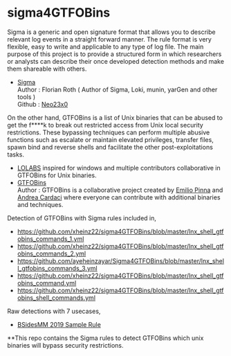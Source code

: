 # sigma4GTFOBins

Sigma is a generic and open signature format that allows you to describe relevant log events in a straight forward manner. The rule format is very flexible, easy to write and applicable to any type of log file. The main purpose of this project is to provide a structured form in which researchers or analysts can describe their once developed detection methods and make them shareable with others.
  - [Sigma](https://github.com/Neo23x0/sigma) <br/>
  Author : Florian Roth ( Author of Sigma, Loki, munin, yarGen and other tools ) <br/>
  Github : [Neo23x0](https://github.com/Neo23x0)


On the other hand, GTFOBins is a list of Unix binaries that can be abused to get the f****k to break out restricted access from Unix local security restrictions. These bypassing techniques can perform multiple abusive functions such as escalate or maintain elevated privileges, transfer files, spawn bind and reverse shells and facilitate the other post-exploitations tasks.
  - [LOLABS](https://lolbas-project.github.io/) inspired for windows and multiple contributors collaborative in GTFOBins for Unix binaries.
  - [GTFOBins](https://github.com/GTFOBins/GTFOBins.github.io) <br/>
  Author : GTFOBins is a collaborative project created by [Emilio Pinna](https://twitter.com/norbemi) and [Andrea Cardaci](https://twitter.com/cyrus_and) where everyone can contribute with additional binaries and techniques.

Detection of GTFOBins with Sigma rules included in,
  - https://github.com/xheinz22/sigma4GTFOBins/blob/master/lnx_shell_gtfobins_commands_1.yml
  - https://github.com/xheinz22/sigma4GTFOBins/blob/master/lnx_shell_gtfobins_commands_2.yml
  - https://github.com/ayeheinzayar/Sigma4GTFOBins/blob/master/lnx_shell_gtfobins_commands_3.yml
  - https://github.com/xheinz22/sigma4GTFOBins/blob/master/lnx_shell_gtfobins_command.yml
  - https://github.com/xheinz22/sigma4GTFOBins/blob/master/lnx_shell_gtfobins_shell_commands.yml
  
Raw detections with 7 usecases,
  - [BSidesMM 2019 Sample Rule](https://github.com/xheinz22/sigma4GTFOBins/blob/master/lnx_shell_gtfobins_bsidesmm-2019-samples.yml)
  
**This repo contains the Sigma rules to detect GTFOBins which unix binaries will bypass security restrictions.
